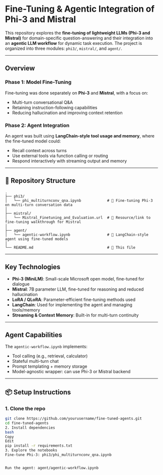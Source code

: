 #  Fine-Tuning & Agentic Integration of Phi-3 and Mistral

This repository explores the **fine-tuning of lightweight LLMs (Phi-3 and Mistral)** for domain-specific question-answering and their integration into an **agentic LLM workflow** for dynamic task execution. The project is organized into three modules: `phi3/`, `mistral/`, and `agent/`.

---

## Overview

###  Phase 1: Model Fine-Tuning
Fine-tuning was done separately on **Phi-3** and **Mistral**, with a focus on:
- Multi-turn conversational Q&A
- Retaining instruction-following capabilities
- Reducing hallucination and improving context retention

###  Phase 2: Agent Integration
An agent was built using **LangChain-style tool usage and memory**, where the fine-tuned model could:
- Recall context across turns
- Use external tools via function calling or routing
- Respond interactively with streaming output and memory

---
## 📁 Repository Structure

```
.
├── phi3/
│   └── phi_multiturnconv_qna.ipynb            # 🤖 Fine-tuning Phi-3 on multi-turn conversation data
│
├── mistral/
│   └── Mistral_Finetuning_and_Evaluation.url  # 🔗 Resource/link to fine-tuning walkthrough for Mistral
│
├── agent/
│   └── agentic-workflow.ipynb                 # 🧠 LangChain-style agent using fine-tuned models
│
└── README.md                                  # 📘 This file
```

---

##  Key Technologies

- **Phi-3 (MiniLM)**: Small-scale Microsoft open model, fine-tuned for dialogue
- **Mistral**: 7B parameter LLM, fine-tuned for reasoning and reduced hallucination
- **LoRA / QLoRA**: Parameter-efficient fine-tuning methods used
- **LangChain**: Used for implementing the agent and managing tools/memory
- **Streaming & Context Memory**: Built-in for multi-turn continuity

---

##  Agent Capabilities

The `agentic-workflow.ipynb` implements:
- Tool calling (e.g., retrieval, calculator)
- Stateful multi-turn chat
- Prompt templating + memory storage
- Model-agnostic wrapper: can use Phi-3 or Mistral backend

---

## 📦 Setup Instructions

### 1. Clone the repo
```bash
git clone https://github.com/yourusername/fine-tuned-agents.git
cd fine-tuned-agents
2. Install dependencies
bash
Copy
Edit
pip install -r requirements.txt
3. Explore the notebooks
Fine-tune Phi-3: phi3/phi_multiturnconv_qna.ipynb


Run the agent: agent/agentic-workflow.ipynb
